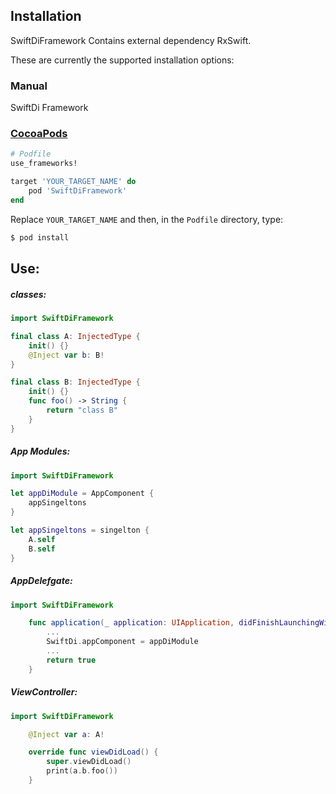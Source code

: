 ## Installation

SwiftDiFramework Contains external dependency RxSwift.

These are currently the supported installation options:

### Manual

SwiftDi Framework

### [CocoaPods](https://guides.cocoapods.org/using/using-cocoapods.html)

```ruby
# Podfile
use_frameworks!

target 'YOUR_TARGET_NAME' do
    pod 'SwiftDiFramework'
end
```

Replace `YOUR_TARGET_NAME` and then, in the `Podfile` directory, type:

```bash
$ pod install
```

## Use:

##### classes:
```swift
import SwiftDiFramework

final class A: InjectedType {
    init() {}
    @Inject var b: B!
}

final class B: InjectedType {
    init() {}
    func foo() -> String {
        return "class B"
    }
}
```
##### App Modules:
```swift
import SwiftDiFramework

let appDiModule = AppComponent {
    appSingeltons
}

let appSingeltons = singelton {
    A.self
    B.self
}
```

##### AppDelefgate:
```swift
import SwiftDiFramework

    func application(_ application: UIApplication, didFinishLaunchingWithOptions launchOptions: [UIApplication.LaunchOptionsKey: Any]?) -> Bool {
        ...
        SwiftDi.appComponent = appDiModule
        ...
        return true
    }
```

##### ViewController:
```swift
import SwiftDiFramework

    @Inject var a: A!

    override func viewDidLoad() {
        super.viewDidLoad()
        print(a.b.foo())
    }
```
